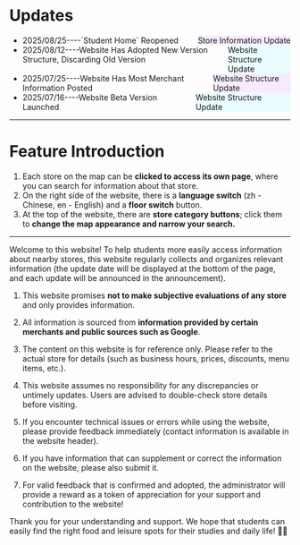 # Updates

- <div style="display:flex; justify-content:space-between;">
    <span>2025/08/25----`Student Home` Reopened</span>
    <span style="background-color:rgba(218,167,252,0.22)">Store Information Update </span>
  </div>

- <div style="display:flex; justify-content:space-between;">
    <span>2025/08/12----Website Has Adopted New Version Structure, Discarding Old Version</span>
    <span style="background-color:rgba(167, 245, 252, 0.22)">Website Structure Update</span>
  </div>

- <div style="display:flex; justify-content:space-between;">
    <span>2025/07/25----Website Has Most Merchant Information Posted</span>
    <span style="background-color:rgba(218,167,252,0.22)">Website Structure Update</span>
  </div>

- <div style="display:flex; justify-content:space-between;">
    <span>2025/07/16----Website Beta Version Launched</span>
    <span style="background-color:rgba(167, 245, 252, 0.22)">Website Structure Update</span>
  </div>

---

# Feature Introduction

1. Each store on the map can be **clicked to access its own page**, where you can search for information about that store.
2. On the right side of the website, there is a **language switch** (zh - Chinese, en - English) and a **floor switch** button.
3. At the top of the website, there are **store category buttons**; click them to **change the map appearance and narrow your search.**

---

Welcome to this website! To help students more easily access information about nearby stores, this website regularly collects and organizes relevant information (the update date will be displayed at the bottom of the page, and each update will be announced in the announcement).

1. This website promises **not to make subjective evaluations of any store** and only provides information.
2. All information is sourced from **information provided by certain merchants and public sources such as Google**.
3. The content on this website is for reference only. Please refer to the actual store for details (such as business hours, prices, discounts, menu items, etc.).
4. This website assumes no responsibility for any discrepancies or untimely updates. Users are advised to double-check store details before visiting.

5. If you encounter technical issues or errors while using the website, please provide feedback immediately (contact information is available in the website header).
6. If you have information that can supplement or correct the information on the website, please also submit it.
7. For valid feedback that is confirmed and adopted, the administrator will provide a reward as a token of appreciation for your support and contribution to the website!

Thank you for your understanding and support. We hope that students can easily find the right food and leisure spots for their studies and daily life! 🍜✨
